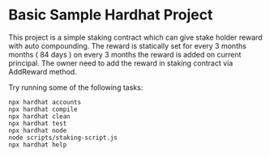 # Basic Sample Hardhat Project

This project is a simple staking contract which can give stake holder reward  with  auto compounding.
The reward is  statically set for every 3 months months ( 84 days ) on every 3 months the reward is added on current principal.
The owner need to add the reward in staking contract via AddReward method.


Try running some of the following tasks:

```shell
npx hardhat accounts
npx hardhat compile
npx hardhat clean
npx hardhat test 
npx hardhat node
node scripts/staking-script.js
npx hardhat help
```
